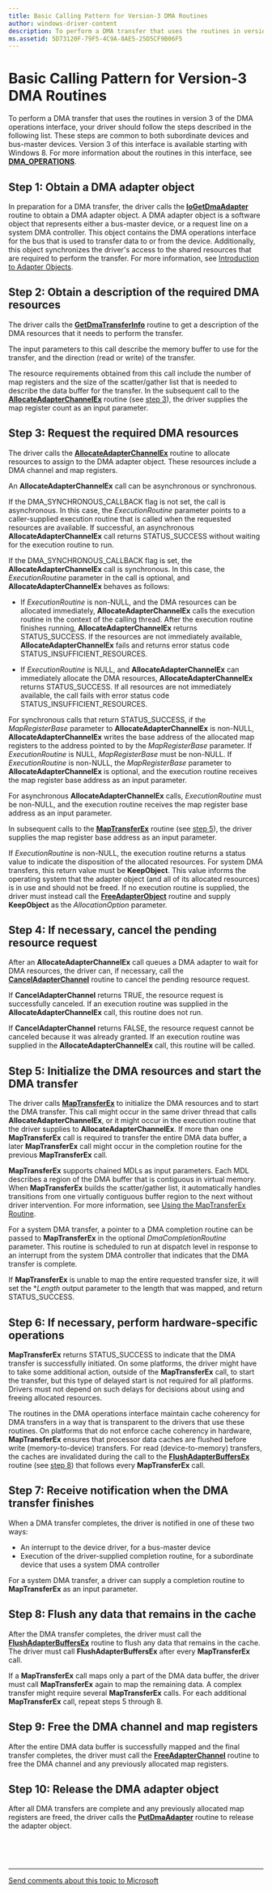 ```yaml
---
title: Basic Calling Pattern for Version-3 DMA Routines
author: windows-driver-content
description: To perform a DMA transfer that uses the routines in version 3 of the DMA operations interface, your driver should follow the steps described in the following list.
ms.assetid: 5D73120F-79F5-4C9A-8AE5-25D5CF9B06F5
---
```


# Basic Calling Pattern for Version-3 DMA Routines


To perform a DMA transfer that uses the routines in version 3 of the DMA operations interface, your driver should follow the steps described in the following list. These steps are common to both subordinate devices and bus-master devices. Version 3 of this interface is available starting with Windows 8. For more information about the routines in this interface, see [**DMA\_OPERATIONS**](https://msdn.microsoft.com/library/windows/hardware/ff544071).

## Step 1: Obtain a DMA adapter object


In preparation for a DMA transfer, the driver calls the [**IoGetDmaAdapter**](https://msdn.microsoft.com/library/windows/hardware/ff549220) routine to obtain a DMA adapter object. A DMA adapter object is a software object that represents either a bus-master device, or a request line on a system DMA controller. This object contains the DMA operations interface for the bus that is used to transfer data to or from the device. Additionally, this object synchronizes the driver's access to the shared resources that are required to perform the transfer. For more information, see [Introduction to Adapter Objects](introduction-to-adapter-objects.md).

## Step 2: Obtain a description of the required DMA resources


The driver calls the [**GetDmaTransferInfo**](https://msdn.microsoft.com/library/windows/hardware/hh451125) routine to get a description of the DMA resources that it needs to perform the transfer.

The input parameters to this call describe the memory buffer to use for the transfer, and the direction (read or write) of the transfer.

The resource requirements obtained from this call include the number of map registers and the size of the scatter/gather list that is needed to describe the data buffer for the transfer. In the subsequent call to the [**AllocateAdapterChannelEx**](https://msdn.microsoft.com/library/windows/hardware/hh406340) routine (see [step 3](#step-3)), the driver supplies the map register count as an input parameter.

## <a href="" id="step-3"></a>Step 3: Request the required DMA resources


The driver calls the [**AllocateAdapterChannelEx**](https://msdn.microsoft.com/library/windows/hardware/hh406340) routine to allocate resources to assign to the DMA adapter object. These resources include a DMA channel and map registers.

An **AllocateAdapterChannelEx** call can be asynchronous or synchronous.

If the DMA\_SYNCHRONOUS\_CALLBACK flag is not set, the call is asynchronous. In this case, the *ExecutionRoutine* parameter points to a caller-supplied execution routine that is called when the requested resources are available. If successful, an asynchronous **AllocateAdapterChannelEx** call returns STATUS\_SUCCESS without waiting for the execution routine to run.

If the DMA\_SYNCHRONOUS\_CALLBACK flag is set, the **AllocateAdapterChannelEx** call is synchronous. In this case, the *ExecutionRoutine* parameter in the call is optional, and **AllocateAdapterChannelEx** behaves as follows:

-   If *ExecutionRoutine* is non-NULL, and the DMA resources can be allocated immediately, **AllocateAdapterChannelEx** calls the execution routine in the context of the calling thread. After the execution routine finishes running, **AllocateAdapterChannelEx** returns STATUS\_SUCCESS. If the resources are not immediately available, **AllocateAdapterChannelEx** fails and returns error status code STATUS\_INSUFFICIENT\_RESOURCES.

-   If *ExecutionRoutine* is NULL, and **AllocateAdapterChannelEx** can immediately allocate the DMA resources, **AllocateAdapterChannelEx** returns STATUS\_SUCCESS. If all resources are not immediately available, the call fails with error status code STATUS\_INSUFFICIENT\_RESOURCES.

For synchronous calls that return STATUS\_SUCCESS, if the *MapRegisterBase* parameter to **AllocateAdapterChannelEx** is non-NULL, **AllocateAdapterChannelEx** writes the base address of the allocated map registers to the address pointed to by the *MapRegisterBase* parameter. If *ExecutionRoutine* is NULL, *MapRegisterBase* must be non-NULL. If *ExecutionRoutine* is non-NULL, the *MapRegisterBase* parameter to **AllocateAdapterChannelEx** is optional, and the execution routine receives the map register base address as an input parameter.

For asynchronous **AllocateAdapterChannelEx** calls, *ExecutionRoutine* must be non-NULL, and the execution routine receives the map register base address as an input parameter.

In subsequent calls to the [**MapTransferEx**](https://msdn.microsoft.com/library/windows/hardware/hh406521) routine (see [step 5](#step-5)), the driver supplies the map register base address as an input parameter.

If *ExecutionRoutine* is non-NULL, the execution routine returns a status value to indicate the disposition of the allocated resources. For system DMA transfers, this return value must be **KeepObject**. This value informs the operating system that the adapter object (and all of its allocated resources) is in use and should not be freed. If no execution routine is supplied, the driver must instead call the [**FreeAdapterObject**](https://msdn.microsoft.com/library/windows/hardware/hh451107) routine and supply **KeepObject** as the *AllocationOption* parameter.

## Step 4: If necessary, cancel the pending resource request


After an **AllocateAdapterChannelEx** call queues a DMA adapter to wait for DMA resources, the driver can, if necessary, call the [**CancelAdapterChannel**](https://msdn.microsoft.com/library/windows/hardware/hh406374) routine to cancel the pending resource request.

If **CancelAdapterChannel** returns TRUE, the resource request is successfully canceled. If an execution routine was supplied in the **AllocateAdapterChannelEx** call, this routine does not run.

If **CancelAdapterChannel** returns FALSE, the resource request cannot be canceled because it was already granted. If an execution routine was supplied in the **AllocateAdapterChannelEx** call, this routine will be called.

## <a href="" id="step-5"></a>Step 5: Initialize the DMA resources and start the DMA transfer


The driver calls [**MapTransferEx**](https://msdn.microsoft.com/library/windows/hardware/hh406521) to initialize the DMA resources and to start the DMA transfer. This call might occur in the same driver thread that calls **AllocateAdapterChannelEx**, or it might occur in the execution routine that the driver supplies to **AllocateAdapterChannelEx**. If more than one **MapTransferEx** call is required to transfer the entire DMA data buffer, a later **MapTransferEx** call might occur in the completion routine for the previous **MapTransferEx** call.

**MapTransferEx** supports chained MDLs as input parameters. Each MDL describes a region of the DMA buffer that is contiguous in virtual memory. When **MapTransferEx** builds the scatter/gather list, it automatically handles transitions from one virtually contiguous buffer region to the next without driver intervention. For more information, see [Using the MapTransferEx Routine](using-the-maptransferex-routine.md).

For a system DMA transfer, a pointer to a DMA completion routine can be passed to **MapTransferEx** in the optional *DmaCompletionRoutine* parameter. This routine is scheduled to run at dispatch level in response to an interrupt from the system DMA controller that indicates that the DMA transfer is complete.

If **MapTransferEx** is unable to map the entire requested transfer size, it will set the \**Length* output parameter to the length that was mapped, and return STATUS\_SUCCESS.

## Step 6: If necessary, perform hardware-specific operations


**MapTransferEx** returns STATUS\_SUCCESS to indicate that the DMA transfer is successfully initiated. On some platforms, the driver might have to take some additional action, outside of the **MapTransferEx** call, to start the transfer, but this type of delayed start is not required for all platforms. Drivers must not depend on such delays for decisions about using and freeing allocated resources.

The routines in the DMA operations interface maintain cache coherency for DMA transfers in a way that is transparent to the drivers that use these routines. On platforms that do not enforce cache coherency in hardware, **MapTransferEx** ensures that processor data caches are flushed before write (memory-to-device) transfers. For read (device-to-memory) transfers, the caches are invalidated during the call to the [**FlushAdapterBuffersEx**](https://msdn.microsoft.com/library/windows/hardware/hh451102) routine (see [step 8](#step-8)) that follows every **MapTransferEx** call.

## Step 7: Receive notification when the DMA transfer finishes


When a DMA transfer completes, the driver is notified in one of these two ways:

-   An interrupt to the device driver, for a bus-master device
-   Execution of the driver-supplied completion routine, for a subordinate device that uses a system DMA controller

For a system DMA transfer, a driver can supply a completion routine to **MapTransferEx** as an input parameter.
## <a href="" id="step-8"></a>Step 8: Flush any data that remains in the cache


After the DMA transfer completes, the driver must call the [**FlushAdapterBuffersEx**](https://msdn.microsoft.com/library/windows/hardware/hh451102) routine to flush any data that remains in the cache. The driver must call **FlushAdapterBuffersEx** after every **MapTransferEx** call.

If a **MapTransferEx** call maps only a part of the DMA data buffer, the driver must call **MapTransferEx** again to map the remaining data. A complex transfer might require several **MapTransferEx** calls. For each additional **MapTransferEx** call, repeat steps 5 through 8.

## Step 9: Free the DMA channel and map registers


After the entire DMA data buffer is successfully mapped and the final transfer completes, the driver must call the [**FreeAdapterChannel**](https://msdn.microsoft.com/library/windows/hardware/ff549101) routine to free the DMA channel and any previously allocated map registers.

## Step 10: Release the DMA adapter object


After all DMA transfers are complete and any previously allocated map registers are freed, the driver calls the [**PutDmaAdapter**](https://msdn.microsoft.com/library/windows/hardware/ff559965) routine to release the adapter object.

 

 


--------------------
[Send comments about this topic to Microsoft](mailto:wsddocfb@microsoft.com?subject=Documentation%20feedback%20%5Bkernel\kernel%5D:%20Basic%20Calling%20Pattern%20for%20Version-3%20DMA%20Routines%20%20RELEASE:%20%286/14/2017%29&body=%0A%0APRIVACY%20STATEMENT%0A%0AWe%20use%20your%20feedback%20to%20improve%20the%20documentation.%20We%20don't%20use%20your%20email%20address%20for%20any%20other%20purpose,%20and%20we'll%20remove%20your%20email%20address%20from%20our%20system%20after%20the%20issue%20that%20you're%20reporting%20is%20fixed.%20While%20we're%20working%20to%20fix%20this%20issue,%20we%20might%20send%20you%20an%20email%20message%20to%20ask%20for%20more%20info.%20Later,%20we%20might%20also%20send%20you%20an%20email%20message%20to%20let%20you%20know%20that%20we've%20addressed%20your%20feedback.%0A%0AFor%20more%20info%20about%20Microsoft's%20privacy%20policy,%20see%20http://privacy.microsoft.com/default.aspx. "Send comments about this topic to Microsoft")


